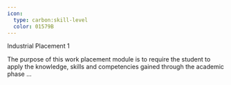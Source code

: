 ```yaml
---
icon:
  type: carbon:skill-level
  color: 01579B
---
```

Industrial Placement 1

The purpose of this work placement module is to require the student to apply the knowledge, skills and competencies gained through the academic phase  ... 
